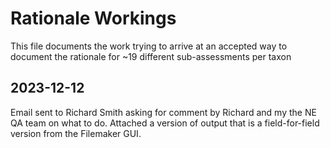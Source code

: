 # Rationale Workings
This file documents the work trying to arrive at an accepted way to document the rationale for ~19 different sub-assessments per taxon

## 2023-12-12
Email sent to Richard Smith asking for comment by Richard and my the NE QA team on what to do. Attached a version of output that is a field-for-field version from the Filemaker GUI.
